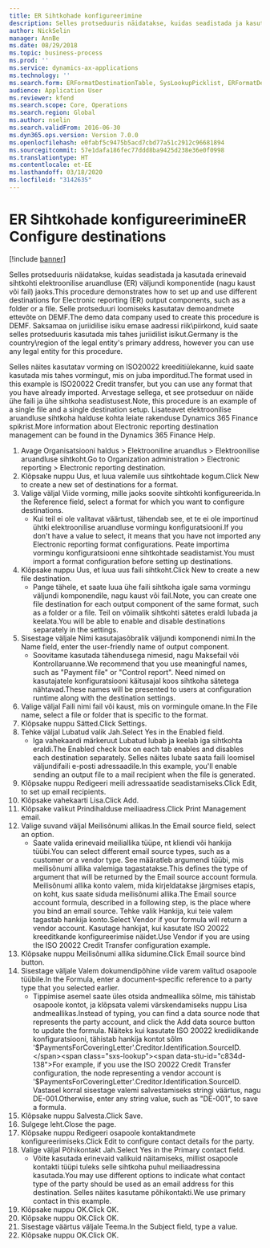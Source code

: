 ```yaml
---
title: ER Sihtkohade konfigureerimine
description: Selles protseduuris näidatakse, kuidas seadistada ja kasutada erinevaid sihtkohti elektroonilise aruandluse (ER) väljundi komponentide (nagu kaust või fail) jaoks.
author: NickSelin
manager: AnnBe
ms.date: 08/29/2018
ms.topic: business-process
ms.prod: ''
ms.service: dynamics-ax-applications
ms.technology: ''
ms.search.form: ERFormatDestinationTable, SysLookupPicklist, ERFormatDestinationSettings, ERFormatDestinationEmailSettings, ERExpressionDesignerFormula, SRSPrintDestinationTokens
audience: Application User
ms.reviewer: kfend
ms.search.scope: Core, Operations
ms.search.region: Global
ms.author: nselin
ms.search.validFrom: 2016-06-30
ms.dyn365.ops.version: Version 7.0.0
ms.openlocfilehash: e0fabf5c9475b5acd7cbd77a51c2912c96681894
ms.sourcegitcommit: 57e1dafa186fec77ddd8ba9425d238e36e0f0998
ms.translationtype: HT
ms.contentlocale: et-EE
ms.lasthandoff: 03/18/2020
ms.locfileid: "3142635"
---
```

# <a name="er-configure-destinations"></a><span data-ttu-id="c834d-103">ER Sihtkohade konfigureerimine</span><span class="sxs-lookup"><span data-stu-id="c834d-103">ER Configure destinations</span></span>

[!include [banner](../../includes/banner.md)]

<span data-ttu-id="c834d-104">Selles protseduuris näidatakse, kuidas seadistada ja kasutada erinevaid sihtkohti elektroonilise aruandluse (ER) väljundi komponentide (nagu kaust või fail) jaoks.</span><span class="sxs-lookup"><span data-stu-id="c834d-104">This procedure demonstrates how to set up and use different destinations for Electronic reporting (ER) output components, such as a folder or a file.</span></span> <span data-ttu-id="c834d-105">Selle protseduuri loomiseks kasutatav demoandmete ettevõte on DEMF.</span><span class="sxs-lookup"><span data-stu-id="c834d-105">The demo data company used to create this procedure is DEMF.</span></span> <span data-ttu-id="c834d-106">Saksamaa on juriidilise isiku emase aadressi riik\piirkond, kuid saate selles protseduuris kasutada mis tahes juriidilist isikut.</span><span class="sxs-lookup"><span data-stu-id="c834d-106">Germany is the country\region of the legal entity's primary address, however you can use any legal entity for this procedure.</span></span> 

<span data-ttu-id="c834d-107">Selles näites kasutatav vorming on ISO20022 kreeditiülekanne, kuid saate kasutada mis tahes vormingut, mis on juba imporditud.</span><span class="sxs-lookup"><span data-stu-id="c834d-107">The format used in this example is ISO20022 Credit transfer, but you can use any format that you have already imported.</span></span> <span data-ttu-id="c834d-108">Arvestage sellega, et see protseduur on näide ühe faili ja ühe sihtkoha seadistusest.</span><span class="sxs-lookup"><span data-stu-id="c834d-108">Note, this procedure is an example of a single file and a single destination setup.</span></span> <span data-ttu-id="c834d-109">Lisateavet elektroonilise aruandluse sihtkoha halduse kohta leiate rakenduse Dynamics 365 Finance spikrist.</span><span class="sxs-lookup"><span data-stu-id="c834d-109">More information about Electronic reporting destination management can be found in the Dynamics 365 Finance Help.</span></span>

1. <span data-ttu-id="c834d-110">Avage Organisatsiooni haldus > Elektrooniline aruandlus > Elektroonilise aruandluse sihtkoht.</span><span class="sxs-lookup"><span data-stu-id="c834d-110">Go to Organization administration > Electronic reporting > Electronic reporting destination.</span></span>
2. <span data-ttu-id="c834d-111">Klõpsake nuppu Uus, et luua valemile uus sihtkohtade kogum.</span><span class="sxs-lookup"><span data-stu-id="c834d-111">Click New to create a new set of destinations for a format.</span></span>
3. <span data-ttu-id="c834d-112">Valige väljal Viide vorming, mille jaoks soovite sihtkohti konfigureerida.</span><span class="sxs-lookup"><span data-stu-id="c834d-112">In the Reference field, select a format for which you want to configure destinations.</span></span>
    * <span data-ttu-id="c834d-113">Kui teil ei ole valitavat väärtust, tähendab see, et te ei ole importinud ühtki elektroonilise aruandluse vormingu konfiguratsiooni.</span><span class="sxs-lookup"><span data-stu-id="c834d-113">If you don't have a value to select, it means that you have not imported any Electronic reporting format configurations.</span></span> <span data-ttu-id="c834d-114">Peate importima vormingu konfiguratsiooni enne sihtkohtade seadistamist.</span><span class="sxs-lookup"><span data-stu-id="c834d-114">You must import a format configuration before setting up destinations.</span></span>  
4. <span data-ttu-id="c834d-115">Klõpsake nuppu Uus, et luua uus faili sihtkoht.</span><span class="sxs-lookup"><span data-stu-id="c834d-115">Click New to create a new file destination.</span></span>
    * <span data-ttu-id="c834d-116">Pange tähele, et saate luua ühe faili sihtkoha igale sama vormingu väljundi komponendile, nagu kaust või fail.</span><span class="sxs-lookup"><span data-stu-id="c834d-116">Note, you can create one file destination for each output component of the same format, such as a folder or a file.</span></span> <span data-ttu-id="c834d-117">Teil on võimalik sihtkohti sätetes eraldi lubada ja keelata.</span><span class="sxs-lookup"><span data-stu-id="c834d-117">You will be able to enable and disable destinations separately in the settings.</span></span>  
5. <span data-ttu-id="c834d-118">Sisestage väljale Nimi kasutajasõbralik väljundi komponendi nimi.</span><span class="sxs-lookup"><span data-stu-id="c834d-118">In the Name field, enter the user-friendly name of output component.</span></span>
    * <span data-ttu-id="c834d-119">Soovitame kasutada tähendusega nimesid, nagu Maksefail või Kontrollaruanne.</span><span class="sxs-lookup"><span data-stu-id="c834d-119">We recommend that you use meaningful names, such as "Payment file" or "Control report".</span></span> <span data-ttu-id="c834d-120">Need nimed on kasutajatele konfiguratsiooni käitusajal koos sihtkoha sätetega nähtavad.</span><span class="sxs-lookup"><span data-stu-id="c834d-120">These names will be presented to users at configuration runtime along with the destination settings.</span></span>  
6. <span data-ttu-id="c834d-121">Valige väljal Faili nimi fail või kaust, mis on vormingule omane.</span><span class="sxs-lookup"><span data-stu-id="c834d-121">In the File name, select a file or folder that is specific to the format.</span></span>
7. <span data-ttu-id="c834d-122">Klõpsake nuppu Sätted.</span><span class="sxs-lookup"><span data-stu-id="c834d-122">Click Settings.</span></span>
8. <span data-ttu-id="c834d-123">Tehke väljal Lubatud valik Jah.</span><span class="sxs-lookup"><span data-stu-id="c834d-123">Select Yes in the Enabled field.</span></span>
    * <span data-ttu-id="c834d-124">Iga vahekaardi märkeruut Lubatud lubab ja keelab iga sihtkohta eraldi.</span><span class="sxs-lookup"><span data-stu-id="c834d-124">The Enabled check box on each tab enables and disables each destination separately.</span></span> <span data-ttu-id="c834d-125">Selles näites lubate saata faili loomisel väljundifaili e-posti adressaadile.</span><span class="sxs-lookup"><span data-stu-id="c834d-125">In this example, you'll enable sending an output file to a mail recipient when the file is generated.</span></span>  
9. <span data-ttu-id="c834d-126">Klõpsake nuppu Redigeeri meili adressaatide seadistamiseks.</span><span class="sxs-lookup"><span data-stu-id="c834d-126">Click Edit, to set up email recipients.</span></span>
10. <span data-ttu-id="c834d-127">Klõpsake vahekaarti Lisa.</span><span class="sxs-lookup"><span data-stu-id="c834d-127">Click Add.</span></span>
11. <span data-ttu-id="c834d-128">Klõpsake valikut Prindihalduse meiliaadress.</span><span class="sxs-lookup"><span data-stu-id="c834d-128">Click Print Management email.</span></span>
12. <span data-ttu-id="c834d-129">Valige suvand väljal Meilisõnumi allikas.</span><span class="sxs-lookup"><span data-stu-id="c834d-129">In the Email source  field, select an option.</span></span>
    * <span data-ttu-id="c834d-130">Saate valida erinevaid meiliallika tüüpe, nt kliendi või hankija tüübi.</span><span class="sxs-lookup"><span data-stu-id="c834d-130">You can select different email source types, such as a customer or a vendor type.</span></span> <span data-ttu-id="c834d-131">See määratleb argumendi tüübi, mis meilisõnumi allika valemiga tagastatakse.</span><span class="sxs-lookup"><span data-stu-id="c834d-131">This defines the type of argument that will be returned by the Email source account formula.</span></span> <span data-ttu-id="c834d-132">Meilisõnumi allika konto valem, mida kirjeldatakse järgmises etapis, on koht, kus saate siduda meilisõnumi allika.</span><span class="sxs-lookup"><span data-stu-id="c834d-132">The Email source account formula, described in a following step, is the place where you bind an email source.</span></span> <span data-ttu-id="c834d-133">Tehke valik Hankija, kui teie valem tagastab hankija konto.</span><span class="sxs-lookup"><span data-stu-id="c834d-133">Select Vendor if your formula will return a vendor account.</span></span> <span data-ttu-id="c834d-134">Kasutage hankijat, kui kasutate ISO 20022 kreeditkande konfigureerimise näidet.</span><span class="sxs-lookup"><span data-stu-id="c834d-134">Use Vendor if you are using the ISO 20022 Credit Transfer configuration example.</span></span>  
13. <span data-ttu-id="c834d-135">Klõpsake nuppu Meilisõnumi allika sidumine.</span><span class="sxs-lookup"><span data-stu-id="c834d-135">Click Email source bind button.</span></span>
14. <span data-ttu-id="c834d-136">Sisestage väljale Valem dokumendipõhine viide varem valitud osapoole tüübile.</span><span class="sxs-lookup"><span data-stu-id="c834d-136">In the Formula, enter a document-specific reference to a party type that you selected earlier.</span></span>
    * <span data-ttu-id="c834d-137">Tippimise asemel saate üles otsida andmeallika sõlme, mis tähistab osapoole kontot, ja klõpsata valemi värskendamiseks nuppu Lisa andmeallikas.</span><span class="sxs-lookup"><span data-stu-id="c834d-137">Instead of typing, you can find a data source node that represents the party account, and click the Add data source button to update the formula.</span></span> <span data-ttu-id="c834d-138">Näiteks kui kasutate ISO 20022 krediidikande konfiguratsiooni, tähistab hankija kontot sõlm '$PaymentsForCoveringLetter'.Creditor.Identification.SourceID.</span><span class="sxs-lookup"><span data-stu-id="c834d-138">For example, if you use the ISO 20022 Credit Transfer configuration, the node representing a vendor account is '$PaymentsForCoveringLetter'.Creditor.Identification.SourceID.</span></span> <span data-ttu-id="c834d-139">Vastasel korral sisestage valemi salvestamiseks stringi väärtus, nagu DE-001.</span><span class="sxs-lookup"><span data-stu-id="c834d-139">Otherwise, enter any string value, such as "DE-001", to save a formula.</span></span>  
15. <span data-ttu-id="c834d-140">Klõpsake nuppu Salvesta.</span><span class="sxs-lookup"><span data-stu-id="c834d-140">Click Save.</span></span>
16. <span data-ttu-id="c834d-141">Sulgege leht.</span><span class="sxs-lookup"><span data-stu-id="c834d-141">Close the page.</span></span>
17. <span data-ttu-id="c834d-142">Klõpsake nuppu Redigeeri osapoole kontaktandmete konfigureerimiseks.</span><span class="sxs-lookup"><span data-stu-id="c834d-142">Click Edit to configure contact details for the party.</span></span>
18. <span data-ttu-id="c834d-143">Valige väljal Põhikontakt Jah.</span><span class="sxs-lookup"><span data-stu-id="c834d-143">Select Yes in the Primary contact field.</span></span>
    * <span data-ttu-id="c834d-144">Võite kasutada erinevaid valikuid näitamiseks, millist osapoole kontakti tüüpi tuleks selle sihtkoha puhul meiliaadressina kasutada.</span><span class="sxs-lookup"><span data-stu-id="c834d-144">You may use different options to indicate what contact type of the party should be used as an email address for this destination.</span></span> <span data-ttu-id="c834d-145">Selles näites kasutame põhikontakti.</span><span class="sxs-lookup"><span data-stu-id="c834d-145">We use primary contact in this example.</span></span>  
19. <span data-ttu-id="c834d-146">Klõpsake nuppu OK.</span><span class="sxs-lookup"><span data-stu-id="c834d-146">Click OK.</span></span>
20. <span data-ttu-id="c834d-147">Klõpsake nuppu OK.</span><span class="sxs-lookup"><span data-stu-id="c834d-147">Click OK.</span></span>
21. <span data-ttu-id="c834d-148">Sisestage väärtus väljale Teema.</span><span class="sxs-lookup"><span data-stu-id="c834d-148">In the Subject field, type a value.</span></span>
22. <span data-ttu-id="c834d-149">Klõpsake nuppu OK.</span><span class="sxs-lookup"><span data-stu-id="c834d-149">Click OK.</span></span>

